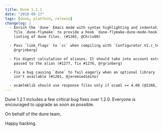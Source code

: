```yaml
---
title: Dune 1.2.1
date: "2018-09-17"
tags: [dune, platform, release]
changelog: |
  - Enrich the `dune` Emacs mode with syntax highlighting and indentation. New
    file `dune-flymake` to provide a hook `dune-flymake-dune-mode-hook` to enable
    linting of dune files. (#1265, @Chris00)

  - Pass `link_flags` to `cc` when compiling with `Configurator.V1.c_test` (#1274,
    @rgrinberg)

  - Fix digest calculation of aliases. It should take into account extra bindings
    passed to the alias (#1277, fix #1276, @rgrinberg)

  - Fix a bug causing `dune` to fail eagerly when an optional library
    isn't available (#1281, @jeremiedimino)

  - ocamlmklib should use response files only if ocaml >= 4.08 (@1268, @bryphe)
---
```


Dune 1.2.1 includes a few critical bug fixes over 1.2.0. Everyone is encouraged to upgrade as soon as possible.

On behalf of the dune team,

Happy hacking.
